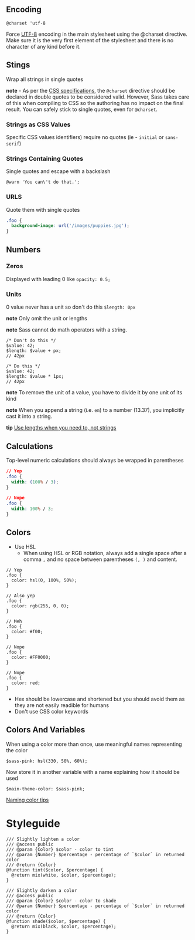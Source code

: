 ## Encoding
`@charset 'utf-8`

Force [UTF-8](https://en.wikipedia.org/wiki/UTF-8) encoding in the main stylesheet using the @charset directive. Make sure it is the very first element of the stylesheet and there is no character of any kind before it.

## Stings
Wrap all strings in single quotes

**note** - As per the [CSS specifications](https://developer.mozilla.org/en-US/docs/Web/CSS/@charset), the `@charset` directive should be declared in double quotes to be considered valid. However, Sass takes care of this when compiling to CSS so the authoring has no impact on the final result. You can safely stick to single quotes, even for `@charset`.

### Strings as CSS Values
Specific CSS values identifiers) require no quotes (ie - `initial` or `sans-serif`)

### Strings Containing Quotes
Single quotes and escape with a backslash

`@warn 'You can\'t do that.';`

### URLS
Quote them with single quotes

```css
.foo {
  background-image: url('/images/puppies.jpg');
}
```

## Numbers
### Zeros
Displayed with leading 0 like `opacity: 0.5;`

### Units
0 value never has a unit so don't do this `$length: 0px`

**note** Only omit the unit or lengths

**note** Sass cannot do math operators with a string.

```
/* Don't do this */
$value: 42;
$length: $value + px;
// 42px

/* Do this */
$value: 42;
$length: $value * 1px;
// 42px
```

**note** To remove the unit of a value, you have to divide it by one unit of its kind

**note** When you append a string (i.e. `em`) to a number (13.37), you implicitly cast it into a string.

**tip** [Use lengths when you need to, not strings](http://hugogiraudel.com/2013/09/03/use-lengths-not-strings/)

## Calculations
Top-level numeric calculations should always be wrapped in parentheses

```css
// Yep
.foo {
  width: (100% / 3);
}

// Nope
.foo {
  width: 100% / 3;
}
```

## Colors
* Use HSL
    - When using HSL or RGB notation, always add a single space after a comma `,` and no space between parentheses `(, )` and content.

```
// Yep
.foo {
  color: hsl(0, 100%, 50%);
}

// Also yep
.foo {
  color: rgb(255, 0, 0);
}

// Meh
.foo {
  color: #f00;
}

// Nope
.foo {
  color: #FF0000;
}

// Nope
.foo {
  color: red;
}
```

* Hex should be lowercase and shortened but you should avoid them as they are not easily readible for humans
* Don't use CSS color keywords

## Colors And Variables
When using a color more than once, use meaningful names representing the color

`$sass-pink: hsl(330, 50%, 60%);`

Now store it in another variable with a name explaining how it should be used

`$main-theme-color: $sass-pink;`

[Naming color tips](https://davidwalsh.name/sass-color-variables-dont-suck)
# Styleguide

```
/// Slightly lighten a color
/// @access public
/// @param {Color} $color - color to tint
/// @param {Number} $percentage - percentage of `$color` in returned color
/// @return {Color}
@function tint($color, $percentage) {
  @return mix(white, $color, $percentage);
}

/// Slightly darken a color
/// @access public
/// @param {Color} $color - color to shade
/// @param {Number} $percentage - percentage of `$color` in returned color
/// @return {Color}
@function shade($color, $percentage) {
  @return mix(black, $color, $percentage);
}
```
